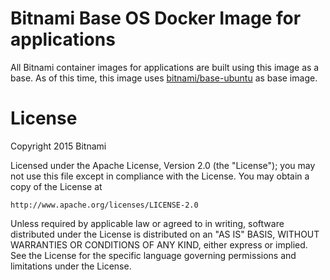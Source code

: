 # Bitnami Base OS Docker Image for applications
All Bitnami container images for applications are built using this image as a base. As of this time, this image uses [bitnami/base-ubuntu](https://github.com/bitnami/bitnami-docker-base/) as base image.

# License

Copyright 2015 Bitnami

Licensed under the Apache License, Version 2.0 (the "License");
you may not use this file except in compliance with the License.
You may obtain a copy of the License at

    http://www.apache.org/licenses/LICENSE-2.0

Unless required by applicable law or agreed to in writing, software
distributed under the License is distributed on an "AS IS" BASIS,
WITHOUT WARRANTIES OR CONDITIONS OF ANY KIND, either express or implied.
See the License for the specific language governing permissions and
limitations under the License.
